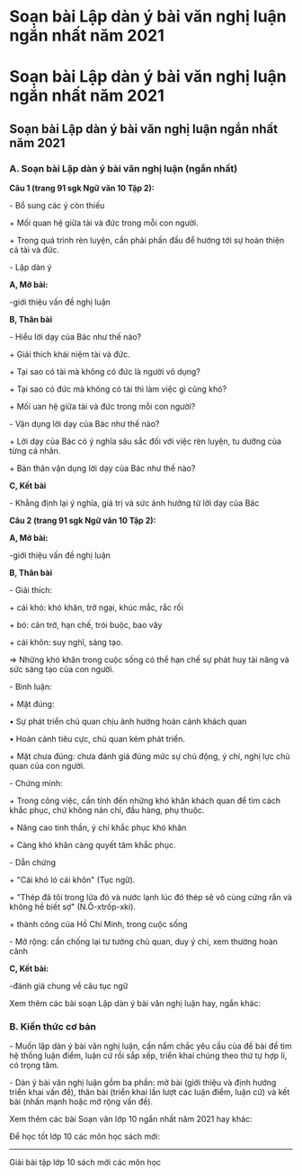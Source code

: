 # Soạn bài Lập dàn ý bài văn nghị luận ngắn nhất năm 2021

# Soạn bài Lập dàn ý bài văn nghị luận ngắn nhất năm 2021

## Soạn bài Lập dàn ý bài văn nghị luận ngắn nhất năm 2021

### **A. Soạn bài Lập dàn ý bài văn nghị luận (ngắn nhất)**

**Câu 1 (trang 91 sgk Ngữ văn 10 Tập 2):**

\- Bổ sung các ý còn thiếu 

\+ Mối quan hệ giữa tài và đức trong mỗi con người. 

\+ Trong quá trình rèn luyện, cần phải phấn đấu để hướng tới sự hoàn thiện cả tài và đức. 

\- Lập dàn ý 

**A, Mở bài:**

-giới thiệu vấn đề nghị luận

**B, Thân bài**

\- Hiểu lời dạy của Bác như thế nào? 

\+ Giải thích khái niệm tài và đức. 

\+ Tại sao có tài mà không có đức là người vô dụng? 

\+ Tại sao có đức mà không có tài thì làm việc gì cũng khó? 

\+ Mối uan hệ giữa tài và đức trong mỗi con người? 

\- Vận dụng lời dạy của Bác như thế nào? 

\+ Lời dạy của Bác có ý nghĩa sâu sắc đối với việc rèn luyện, tu dưỡng của từng cá nhân. 

\+ Bản thân vận dụng lời dạy của Bác như thế nào? 

**C, Kết bài**

\- Khẳng định lại ý nghĩa, giá trị và sức ảnh hưởng từ lời dạy của Bác 

**Câu 2 (trang 91 sgk Ngữ văn 10 Tập 2):**

**A, Mở bài:**

-giới thiệu vấn đề nghị luận

**B, Thân bài**

\- Giải thích: 

\+ cái khó: khó khăn, trở ngại, khúc mắc, rắc rối 

\+ bó: cản trở, hạn chế, trói buộc, bao vây 

\+ cái khôn: suy nghĩ, sáng tạo. 

⇒ Những khó khăn trong cuộc sống có thể hạn chế sự phát huy tài năng và sức sáng tạo của con người. 

\- Bình luận: 

\+ Mặt đúng: 

• Sự phát triển chủ quan chịu ảnh hưởng hoàn cảnh khách quan 

• Hoàn cảnh tiêu cực, chủ quan kém phát triển. 

\+ Mặt chưa đúng: chưa đánh giá đúng mức sự chủ động, ý chí, nghị lực chủ quan của con người. 

\- Chứng minh: 

\+ Trong công việc, cần tính đến những khó khăn khách quan để tìm cách khắc phục, chứ không nản chí, đầu hàng, phụ thuộc. 

\+ Nâng cao tinh thần, ý chí khắc phục khó khăn 

\+ Càng khó khăn càng quyết tâm khắc phục. 

\- Dẫn chứng 

\+ "Cái khó ló cái khôn" (Tục ngữ). 

\+ "Thép đã tôi trong lửa đỏ và nước lạnh lúc đó thép sẽ vô cùng cứng rắn và không hề biết sợ" (N.Ô-xtrốp-xki). 

\+ thành công của Hồ Chí Minh, trong cuộc sống 

\- Mở rộng: cần chống lại tư tưởng chủ quan, duy ý chí, xem thường hoàn cảnh 

**C, Kết bài:**

-đánh giá chung về câu tục ngữ 

Xem thêm các bài soạn Lập dàn ý bài văn nghị luận hay, ngắn khác:

### **B. Kiến thức cơ bản**

\- Muốn lập dàn ý bài văn nghị luận, cần nắm chắc yêu cầu của đề bài để tìm hệ thống luận điểm, luận cứ rồi sắp xếp, triển khai chúng theo thứ tự hợp lí, có trọng tâm.

\- Dàn ý bài văn nghị luận gồm ba phần: mở bài (giới thiệu và định hướng triển khai vấn đề), thân bài (triển khai lần lượt các luận điểm, luận cứ) và kết bài (nhấn mạnh hoặc mở rộng vấn đề).

Xem thêm các bài Soạn văn lớp 10 ngắn nhất năm 2021 hay khác:

Để học tốt lớp 10 các môn học sách mới:

* * *

Giải bài tập lớp 10 sách mới các môn học
